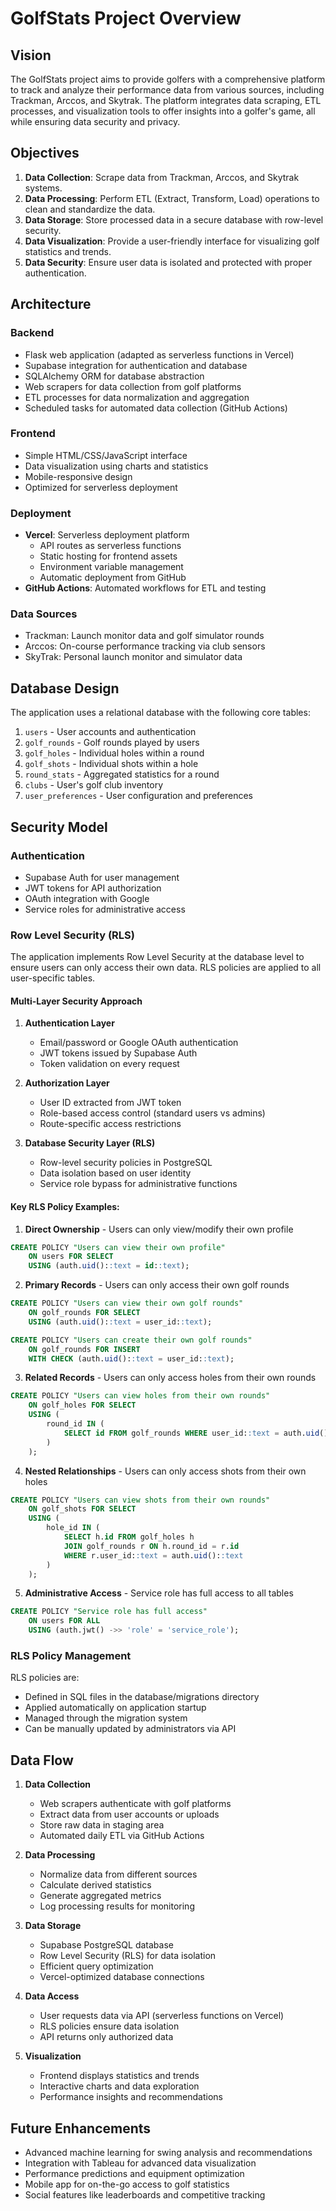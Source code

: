 # GolfStats Project Overview

## Vision
The GolfStats project aims to provide golfers with a comprehensive platform to track and analyze their performance data from various sources, including Trackman, Arccos, and Skytrak. The platform integrates data scraping, ETL processes, and visualization tools to offer insights into a golfer's game, all while ensuring data security and privacy.

## Objectives
1. **Data Collection**: Scrape data from Trackman, Arccos, and Skytrak systems.
2. **Data Processing**: Perform ETL (Extract, Transform, Load) operations to clean and standardize the data.
3. **Data Storage**: Store processed data in a secure database with row-level security.
4. **Data Visualization**: Provide a user-friendly interface for visualizing golf statistics and trends.
5. **Data Security**: Ensure user data is isolated and protected with proper authentication.

## Architecture

### Backend
- Flask web application (adapted as serverless functions in Vercel)
- Supabase integration for authentication and database
- SQLAlchemy ORM for database abstraction
- Web scrapers for data collection from golf platforms
- ETL processes for data normalization and aggregation
- Scheduled tasks for automated data collection (GitHub Actions)

### Frontend
- Simple HTML/CSS/JavaScript interface
- Data visualization using charts and statistics
- Mobile-responsive design
- Optimized for serverless deployment

### Deployment
- **Vercel**: Serverless deployment platform
  - API routes as serverless functions
  - Static hosting for frontend assets
  - Environment variable management
  - Automatic deployment from GitHub
- **GitHub Actions**: Automated workflows for ETL and testing

### Data Sources
- Trackman: Launch monitor data and golf simulator rounds
- Arccos: On-course performance tracking via club sensors
- SkyTrak: Personal launch monitor and simulator data

## Database Design

The application uses a relational database with the following core tables:

1. `users` - User accounts and authentication
2. `golf_rounds` - Golf rounds played by users
3. `golf_holes` - Individual holes within a round
4. `golf_shots` - Individual shots within a hole
5. `round_stats` - Aggregated statistics for a round
6. `clubs` - User's golf club inventory
7. `user_preferences` - User configuration and preferences

## Security Model

### Authentication
- Supabase Auth for user management
- JWT tokens for API authorization
- OAuth integration with Google
- Service roles for administrative access

### Row Level Security (RLS)
The application implements Row Level Security at the database level to ensure users can only access their own data. RLS policies are applied to all user-specific tables.

#### Multi-Layer Security Approach

1. **Authentication Layer**
   - Email/password or Google OAuth authentication
   - JWT tokens issued by Supabase Auth
   - Token validation on every request

2. **Authorization Layer**
   - User ID extracted from JWT token
   - Role-based access control (standard users vs admins)
   - Route-specific access restrictions

3. **Database Security Layer (RLS)**
   - Row-level security policies in PostgreSQL
   - Data isolation based on user identity
   - Service role bypass for administrative functions

#### Key RLS Policy Examples:

1. **Direct Ownership** - Users can only view/modify their own profile
```sql
CREATE POLICY "Users can view their own profile"
    ON users FOR SELECT
    USING (auth.uid()::text = id::text);
```

2. **Primary Records** - Users can only access their own golf rounds
```sql
CREATE POLICY "Users can view their own golf rounds"
    ON golf_rounds FOR SELECT
    USING (auth.uid()::text = user_id::text);

CREATE POLICY "Users can create their own golf rounds"
    ON golf_rounds FOR INSERT
    WITH CHECK (auth.uid()::text = user_id::text);
```

3. **Related Records** - Users can only access holes from their own rounds
```sql
CREATE POLICY "Users can view holes from their own rounds"
    ON golf_holes FOR SELECT
    USING (
        round_id IN (
            SELECT id FROM golf_rounds WHERE user_id::text = auth.uid()::text
        )
    );
```

4. **Nested Relationships** - Users can only access shots from their own holes
```sql
CREATE POLICY "Users can view shots from their own rounds"
    ON golf_shots FOR SELECT
    USING (
        hole_id IN (
            SELECT h.id FROM golf_holes h
            JOIN golf_rounds r ON h.round_id = r.id
            WHERE r.user_id::text = auth.uid()::text
        )
    );
```

5. **Administrative Access** - Service role has full access to all tables
```sql
CREATE POLICY "Service role has full access"
    ON users FOR ALL
    USING (auth.jwt() ->> 'role' = 'service_role');
```

### RLS Policy Management

RLS policies are:
- Defined in SQL files in the database/migrations directory
- Applied automatically on application startup
- Managed through the migration system
- Can be manually updated by administrators via API

## Data Flow

1. **Data Collection**
   - Web scrapers authenticate with golf platforms
   - Extract data from user accounts or uploads
   - Store raw data in staging area
   - Automated daily ETL via GitHub Actions

2. **Data Processing**
   - Normalize data from different sources
   - Calculate derived statistics
   - Generate aggregated metrics
   - Log processing results for monitoring

3. **Data Storage**
   - Supabase PostgreSQL database
   - Row Level Security (RLS) for data isolation
   - Efficient query optimization
   - Vercel-optimized database connections

4. **Data Access**
   - User requests data via API (serverless functions on Vercel)
   - RLS policies ensure data isolation
   - API returns only authorized data

5. **Visualization**
   - Frontend displays statistics and trends
   - Interactive charts and data exploration
   - Performance insights and recommendations

## Future Enhancements
- Advanced machine learning for swing analysis and recommendations
- Integration with Tableau for advanced data visualization
- Performance predictions and equipment optimization
- Mobile app for on-the-go access to golf statistics
- Social features like leaderboards and competitive tracking
